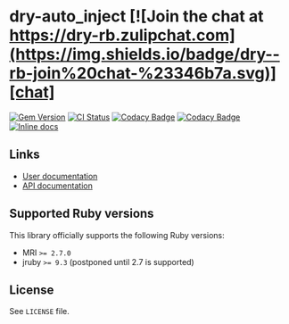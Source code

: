 <!--- this file is synced from dry-rb/template-gem project -->
[gem]: https://rubygems.org/gems/dry-auto_inject
[actions]: https://github.com/dry-rb/dry-auto_inject/actions
[codacy]: https://www.codacy.com/gh/dry-rb/dry-auto_inject
[chat]: https://dry-rb.zulipchat.com
[inchpages]: http://inch-ci.org/github/dry-rb/dry-auto_inject

# dry-auto_inject [![Join the chat at https://dry-rb.zulipchat.com](https://img.shields.io/badge/dry--rb-join%20chat-%23346b7a.svg)][chat]

[![Gem Version](https://badge.fury.io/rb/dry-auto_inject.svg)][gem]
[![CI Status](https://github.com/dry-rb/dry-auto_inject/workflows/ci/badge.svg)][actions]
[![Codacy Badge](https://api.codacy.com/project/badge/Grade/d869ec8dc92e46b6a6eafa551f68c3f4)][codacy]
[![Codacy Badge](https://api.codacy.com/project/badge/Coverage/d869ec8dc92e46b6a6eafa551f68c3f4)][codacy]
[![Inline docs](http://inch-ci.org/github/dry-rb/dry-auto_inject.svg?branch=master)][inchpages]

## Links

* [User documentation](https://dry-rb.org/gems/dry-auto_inject)
* [API documentation](http://rubydoc.info/gems/dry-auto_inject)

## Supported Ruby versions

This library officially supports the following Ruby versions:

* MRI `>= 2.7.0`
* jruby `>= 9.3` (postponed until 2.7 is supported)

## License

See `LICENSE` file.

